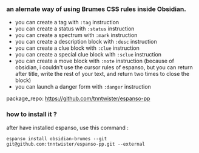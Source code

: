 ### an alernate way of using Brumes CSS rules inside Obsidian. 

- you can create a tag with `:tag` instruction
- you can create a status with `:status` instruction
- you can create a spectrum with `:mark` instruction
- you can create a description block with `:desc` instruction
- you can create a clue block with `:clue` instruction
- you can create a special clue block with `:sclue` instruction
- you can create a move block  with `:note` instruction (because of obsidian, i couldn't use the cursor rules of espanso, but you can return after title, write the rest of your text, and return two times to close the block)
- you can launch a danger form with `:danger` instruction

package_repo: https://github.com/tnntwister/espanso-pp

### how to install it ? 

after have installed espanso, use this command : 

```
espanso install obsidian-brumes --git git@github.com:tnntwister/espanso-pp.git --external
```
